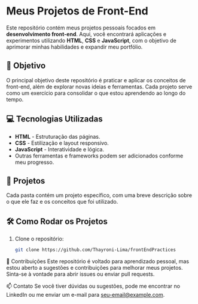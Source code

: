 # Meus Projetos de Front-End

Este repositório contém meus projetos pessoais focados em **desenvolvimento front-end**. Aqui, você encontrará aplicações e experimentos utilizando **HTML**, **CSS** e **JavaScript**, com o objetivo de aprimorar minhas habilidades e expandir meu portfólio.

## 🚀 Objetivo

O principal objetivo deste repositório é praticar e aplicar os conceitos de front-end, além de explorar novas ideias e ferramentas. Cada projeto serve como um exercício para consolidar o que estou aprendendo ao longo do tempo.

## 💻 Tecnologias Utilizadas

- **HTML** - Estruturação das páginas.
- **CSS** - Estilização e layout responsivo.
- **JavaScript** - Interatividade e lógica.
- Outras ferramentas e frameworks podem ser adicionados conforme meu progresso.

## 📂 Projetos

Cada pasta contém um projeto específico, com uma breve descrição sobre o que ele faz e os conceitos que foi utilizado.

## 🛠️ Como Rodar os Projetos

1. Clone o repositório:
   ```bash
   git clone https://github.com/Thayroni-Lima/frontEndPractices


🤝 Contribuições
Este repositório é voltado para aprendizado pessoal, mas estou aberto a sugestões e contribuições para melhorar meus projetos. Sinta-se à vontade para abrir issues ou enviar pull requests.

📫 Contato
Se você tiver dúvidas ou sugestões, pode me encontrar no LinkedIn ou me enviar um e-mail para seu-email@example.com.

